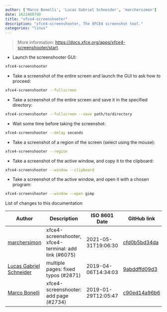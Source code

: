```yaml
---
author: ['Marco Bonelli', 'Lucas Gabriel Schneider', 'marchersimon']
date: 1622480790
title: "xfce4-screenshooter"
description: "xfce4-screenshooter, The XFCE4 screenshot tool."
categories: "linux"
---
```

> More information: <https://docs.xfce.org/apps/xfce4-screenshooter/start>.

- Launch the screenshooter GUI:

```bash
xfce4-screenshooter
```

- Take a screenshot of the entire screen and launch the GUI to ask how to proceed:

```bash
xfce4-screenshooter --fullscreen
```

- Take a screenshot of the entire screen and save it in the specified directory:

```bash
xfce4-screenshooter --fullscreen --save path/to/directory
```

- Wait some time before taking the screenshot:

```bash
xfce4-screenshooter --delay seconds
```

- Take a screenshot of a region of the screen (select using the mouse):

```bash
xfce4-screenshooter --region
```

- Take a screenshot of the active window, and copy it to the clipboard:

```bash
xfce4-screenshooter --window --clipboard
```

- Take a screenshot of the active window, and open it with a chosen program:

```bash
xfce4-screenshooter --window --open gimp
```
List of changes to this documentation


Author | Description | ISO 8601 Date | GitHub link
------|-----|-----|-----
[marchersimon](mailto:50295997+marchersimon@users.noreply.github.com) | xfce4-screenshooter, xfce4-terminal: add link (#6075) | 2021-05-31T19:06:30 | [cfd0b5bd34da](https://github.com/tldr-pages/tldr/commit/cfd0b5bd34da972d7780b0b8580b3fb2af145607)
[Lucas Gabriel Schneider](mailto:casdpa@gmail.com) | multiple pages: fixed typos (#2871) | 2019-04-06T14:34:03 | [9abddffd09d3](https://github.com/tldr-pages/tldr/commit/9abddffd09d33dba8c1e022085f7aa4e7ca6ce1b)
[Marco Bonelli](mailto:mebeim@users.noreply.github.com) | xfce4-screenshooter: add page (#2734) | 2019-01-29T12:05:47 | [c90ed14a96b6](https://github.com/tldr-pages/tldr/commit/c90ed14a96b610e7ca4898a69bd5a8d7e75bd9ec)

